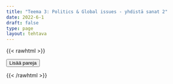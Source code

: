 ```yaml
---
title: "Teema 3: Politics & Global issues - yhdistä sanat 2"
date: 2022-6-1
draft: false
type: page
layout: tehtava
---
```

{{< rawhtml >}}
<link rel="stylesheet" type="text/css" href="/css/yhdistely.css"/>
<div id="nappulat">
<button id="lisaa">
Lisää pareja
</button>
</div>
<div id="kaikki"></div>
<div id="tehtava" class="grid grid-cols-2">
 <div><ul id="terms"> </ul></div>
 <div><ul id="defs"> </ul></div>

</div>


<script> 
 
 //Execute a JavaScript immediately after a page has been loaded
window.onload = function() {

  //Data for terms and definitions. This can be stored in a separate .js file, in a JSON file or here in the main file
   var data = {
    terms: [{
}, { index: 0, text: 'laki, asetus'
}, { index: 1, text: 'hallinto'
}, { index: 2, text: 'lakiehdotus'
}, { index: 3, text: 'ehdokas'
}, { index: 4, text: 'väestönlaskenta'
}, { index: 5, text: 'kokoomus-, koalitiohallitus'
}, { index: 6, text: 'perustuslaki'
}, { index: 7, text: 'demokratia'
}, { index: 8, text: 'hajottaa'
}, { index: 9, text: 'sisäpolitiikka'
}, { index: 10, text: 'vaalikampanja'
}, { index: 11, text: 'ulkopolitiikka'
}, { index: 12, text: 'eduskuntavaalit'
}, { index: 13, text: 'hallitus'
}, { index: 14, text: 'valtion päämies'
}, { index: 15, text: 'oikeuslaitos'
}, { index: 16, text: 'lainsäädäntö'
}, { index: 17, text: 'enemmistö'
}, { index: 18, text: 'kansanedustaja'
}, { index: 19, text: 'eurokansanedustaja'
}, { index: 20, text: 'vähemmistö'
}, { index: 21, text: 'monarkia'
}, { index: 22, text: 'kunnallisvaalit'
}, { index: 23, text: 'kunta'
}, { index: 24, text: 'oppositio'
}, { index: 25, text: 'eduskunta, parlamentti'
}, { index: 26, text: 'puolue'
}, { index: 27, text: 'kansanäänestys'
}, { index: 28, text: 'tasavalta'
}, { index: 29, text: 'olla ehdolla'
}, { index: 30, text: 'virkakausi'
}, { index: 31, text: 'Euroopan Unioni'
}, { index: 32, text: 'vasemmisto'
}, { index: 33, text: 'oikeisto'
}, { index: 34, text: 'äänioikeus'
}, { index: 35, text: 'varapresidentti'
}, { index: 36, text: 'äänestää'
}, { index: 37, text: 'avustustyöntekijä'
}, { index: 38, text: 'syrjäytyminen'
}, { index: 39, text: 'turvapaikka'
}, { index: 40, text: 'turvapaikanhakija'
}, { index: 41, text: 'mustat, alkuperäiskansat ja muut ei-valkoiseksi rodullistetut henkilöt'
}, { index: 42, text: 'hyväntekeväisyys(järjestö)'
}, { index: 43, text: 'maastakarkotus'
}, { index: 44, text: 'kehittyvä maa'
}, { index: 45, text: 'syrjintä'
}, { index: 46, text: 'toisinajattelija'
}, { index: 47, text: 'muuttaa maasta'
}, { index: 48, text: 'ulkomailla asuva'
}, { index: 49, text: 'reilu kauppa'
}, { index: 50, text: 'nälänhätä'
}, { index: 51, text: 'myöntää'
}, { index: 52, text: 'hätäapu'
}, { index: 53, text: 'luku- ja kirjoitustaidoton'
}, { index: 54, text: 'maahanmuuttaja'
}, { index: 55, text: 'maahanmuutto'
}, { index: 56, text: 'kotoperäinen, alkuperäinen'
}, { index: 57, text: 'lapsikuolleisuus'
}, { index: 58, text: 'sulautuminen'
}, { index: 59, text: 'oikeudenmukaisuus, oikeus'
}, { index: 60, text: 'odotettu elinikä'
}, { index: 61, text: 'luku- ja kirjoitustaito'
}, { index: 62, text: 'elinolosuhteet'
}, { index: 63, text: 'vähävarainen maa'
}, { index: 64, text: 'aliravitsemus, huono ravinto'
}, { index: 65, text: 'rahallinen apu'
}, { index: 66, text: 'monikulttuurinen'
}, { index: 67, text: 'kansalaisjärjestö'
}, { index: 68, text: 'rauhanturvaaja'
}, { index: 69, text: 'rotuerottelu'
}, { index: 70, text: 'rasismi, rotuviha'
}, { index: 71, text: 'vastaanottokeskus'
}, { index: 72, text: 'pakolainen'
}, { index: 73, text: 'avustustyöntekijä'
}, { index: 74, text: 'oleskelulupa'
}, { index: 75, text: 'slummi'
}, { index: 76, text: 'nälänhätä'
}, { index: 77, text: 'suvaitsevaisuus'
}, { index: 78, text: 'työlupa'
},
    ],
    definitions: [{
     index: 0, text: 'act'
}, { index: 1, text: 'administration'
}, { index: 2, text: 'bill'
}, { index: 3, text: 'candidate'
}, { index: 4, text: 'census'
}, { index: 5, text: 'coalition government'
}, { index: 6, text: 'constitution'
}, { index: 7, text: 'democracy'
}, { index: 8, text: 'dissolve'
}, { index: 9, text: 'domestic policy'
}, { index: 10, text: 'election campaign'
}, { index: 11, text: 'foreign policy'
}, { index: 12, text: 'general elections'
}, { index: 13, text: 'government'
}, { index: 14, text: 'head of state'
}, { index: 15, text: 'judiciary, judicial system'
}, { index: 16, text: 'legislation'
}, { index: 17, text: 'majority'
}, { index: 18, text: 'Member of Parliament (MP) / representative'
}, { index: 19, text: 'Member of the European Parliament (MEP)'
}, { index: 20, text: 'minority'
}, { index: 21, text: 'monarchy'
}, { index: 22, text: 'municipal elections'
}, { index: 23, text: 'municipality'
}, { index: 24, text: 'opposition'
}, { index: 25, text: 'parliament'
}, { index: 26, text: 'party'
}, { index: 27, text: 'referendum'
}, { index: 28, text: 'republic'
}, { index: 29, text: 'stand for (BrE), run for (AmE)'
}, { index: 30, text: 'term (of office)'
}, { index: 31, text: 'the European Union'
}, { index: 32, text: 'the Left, the left wing'
}, { index: 33, text: 'the Right, the right wing'
}, { index: 34, text: 'universal suffrage, right to vote'
}, { index: 35, text: 'vice-president'
}, { index: 36, text: 'vote'
}, { index: 37, text: 'aid worker, relief worker'
}, { index: 38, text: 'alienation'
}, { index: 39, text: 'asylum'
}, { index: 40, text: 'asylum seeker'
}, { index: 41, text: 'BIPOC (black, indigenous and people of color)'
}, { index: 42, text: 'charity'
}, { index: 43, text: 'deportation'
}, { index: 44, text: 'developing country'
}, { index: 45, text: 'discrimination'
}, { index: 46, text: 'dissident'
}, { index: 47, text: 'emigrate'
}, { index: 48, text: 'expat'
}, { index: 49, text: 'fair trade'
}, { index: 50, text: 'famine'
}, { index: 51, text: 'grant'
}, { index: 52, text: 'humanitarian aid / relief aid'
}, { index: 53, text: 'illiterate'
}, { index: 54, text: 'immigrant'
}, { index: 55, text: 'immigration'
}, { index: 56, text: 'indigenous'
}, { index: 57, text: 'infant mortality'
}, { index: 58, text: 'integration'
}, { index: 59, text: 'justice'
}, { index: 60, text: 'life expectancy'
}, { index: 61, text: 'literacy'
}, { index: 62, text: 'living conditions'
}, { index: 63, text: 'low-income country'
}, { index: 64, text: 'malnourishment'
}, { index: 65, text: 'monetary aid'
}, { index: 66, text: 'multicultural'
}, { index: 67, text: 'NGO, non-governmental organisation'
}, { index: 68, text: 'peacekeeper'
}, { index: 69, text: 'racial segregation'
}, { index: 70, text: 'racism'
}, { index: 71, text: 'reception centre'
}, { index: 72, text: 'refugee'
}, { index: 73, text: 'relief worker'
}, { index: 74, text: 'residence permit'
}, { index: 75, text: 'slum / urban ghetto'
}, { index: 76, text: 'starvation'
}, { index: 77, text: 'tolerance'
}, { index: 78, text: 'work permit'
      },

    ],
    //this creates matches for indexes. This is a sort of an Answer Sheet
    pairs: {
      0: 0,
      1: 1,
      2: 2,
      3: 3,
      4: 4,
      5: 5,
      6: 6,
      7: 7,
      8: 8,
      9: 9,
      10: 10,
      11: 11,
      12: 12,
      13: 13,
      14: 14,
      15: 15,
      16: 16,
      17: 17,
      18: 18,
      19: 19,
      20: 20,
      21: 21,
      22: 22,
      23: 23,
      24: 24,
      25: 25,
      26: 26,
      27: 27,
      28: 28,
      29: 29,
      30: 30,
      31: 31,
      32: 32,
      33: 33,
      34: 34,
      35: 35,
      36: 36,
      37: 37,
      38: 38,
      39: 39,
      40: 40,
      41: 41,
      42: 42,
      43: 43,
      44: 44,
      45: 45,
      46: 46,
      47: 47,
      48: 48,
      49: 49,
      50: 50,
      51: 51,
      52: 52,
      53: 53,
      54: 54,
      55: 55,
      56: 56,
      57: 57,
      58: 58,
      59: 59,
      60: 60,
      61: 61,
      62: 62,
      63: 63,
      64: 64,
      65: 65,
      66: 66,
      67: 67,
      68: 68,
      69: 69,
      70: 70,
      71: 71,
      72: 72,
      73: 73,
      74: 74,
      75: 75,
      76: 76,
      77: 77,
      78: 78,
    }
  };
    
for (var a=[],i=0;i<79;++i) a[i]=i;

function shufflee(array) {
  var tmp, current, top = array.length;
  if(top) while(--top) {
    current = Math.floor(Math.random() * (top + 1));
    tmp = array[current];
    array[current] = array[top];
    array[top] = tmp;
  }
  return array;
}

a = shufflee(a);
  

  var selectedTerm = null, //to make sure none is selected onload
    selectedDef = null,
    termsContainer = document.querySelector("#terms"), //list of terms
    defsContainer = document.querySelector("#defs"); //list of definitions

  //This function takes two arguments, that is one term and one def to compare if they match. It returns True or False after compairing values of the "pairs" object property.     
  function isMatch(termIndex, defIndex) {
    return data.pairs[termIndex] === defIndex;
  }

  //This function adds HTML elements and content to the specified container (UL).
  function createListHTML(list, container) {
    container.innerHTML = ""; //first, clean up any existing LI elements
    for (var i = 0; i < 79; i++) {
      container.innerHTML = container.innerHTML + "<li data-index='" + list[i]["index"] + "'>" + "<span>" + list[i]["text"] + "</span>" + "</li>";

    }
  }

function addCSS(css){
  var elem=document.createElement('style');
  if(elem.styleSheet && !elem.sheet)elem.styleSheet.cssText=css;
  else elem.appendChild(document.createTextNode(css));
  document.getElementsByTagName('head')[0].appendChild(elem); 
}

  createListHTML(data.terms, termsContainer);
  createListHTML(data.definitions, defsContainer);

  //listen for a "click" event on a list of Terms and store the clicked object in the target object
  termsContainer.addEventListener("click", function(e) {
    var target = e.target.parentNode;
    if (target.className === "score")
      return;
    var termIndex = Number(target.getAttribute("data-index"));
    //the condition is that only one LI can be selected
    if (selectedTerm !== null && selectedTerm !== termIndex) {
      termsContainer.querySelector("li[data-index='" + selectedTerm + "']").removeAttribute("data-selected");
    }

    //deletion of the decoration
    if (target.hasAttribute("data-selected")) {
      target.removeAttribute("data-selected");
      selectedTerm = null;
    }
    //selecting on click	
    else {
      target.setAttribute("data-selected", true);
      selectedTerm = termIndex;
    }

    if (selectedTerm !== null && selectedDef !== null) {
      var term = document.querySelector("#terms [data-index='" + selectedTerm + "']");
      var def = document.querySelector("#defs [data-index='" + selectedDef + "']");
      if (isMatch(selectedTerm, selectedDef)) {
				term.className = "score";
        def.className = "score";
  			numero++;
   			term.style.order = (numero);
   			def.style.order = (numero);
            }
      selectedTerm = null;
      selectedDef = null;
      term.removeAttribute("data-selected");
      def.removeAttribute("data-selected");
			    }
  })

  defsContainer.addEventListener("click", function(e) {
    var target = e.target.parentNode;
    if (target.className === "score")
      return;
    var defIndex = Number(target.getAttribute("data-index"));
    var defText = Number(target.getAttribute("data-index"))

    if (selectedDef !== null && selectedDef !== defIndex) {
      defsContainer.querySelector("li[data-index='" + selectedDef + "']").removeAttribute("data-selected");
    }

    if (target.hasAttribute("data-selected"))
      target.removeAttribute("data-selected");
    else
      target.setAttribute("data-selected", true);
    selectedDef = Number(target.getAttribute("data-index"));
    if (selectedTerm !== null && selectedDef !== null) {
      //var term = document.querySelector("#terms [data-index='"+selectedTerm+"']");
      var term = termsContainer.querySelector("[data-index='" + selectedTerm + "']");
      //var def = document.querySelector("#defs [data-index='"+selectedDef+"']");
      var def = defsContainer.querySelector("[data-index='" + selectedDef + "']");
      if (isMatch(selectedTerm, selectedDef)) {
				term.className = "score";
        def.className = "score";
  			numero++;
   			term.style.order = (numero);
   			def.style.order = (numero);
       }
      
      selectedTerm = null; //poista napautusten valinta
      selectedDef = null; //poista napautusten valinta
      term.removeAttribute("data-selected");
      def.removeAttribute("data-selected");
    }
  })

  function shuffle() {
    randomSort(data.terms)
    randomSort(data.definitions)
    createListHTML(data.terms, termsContainer)
    createListHTML(data.definitions, defsContainer)
    addCSS("div#tehtava li[data-index]{display: none;}")
    addCSS("div#tehtava li[data-index='" + a[0] + "']{display: flex;}")
		addCSS("div#tehtava li[data-index='" + a[1] + "']{display: flex;}")
    addCSS("div#tehtava li[data-index='" + a[2] + "']{display: flex;}")
    addCSS("div#tehtava li[data-index='" + a[3] + "']{display: flex;}")
    addCSS("div#tehtava li[data-index='" + a[4] + "']{display: flex;}")
    addCSS("div#tehtava li[data-index='" + a[5] + "']{display: flex;}")
  }
  
  
  
  function randomSort(array) {
    var currentIndex = array.length,
      temporaryValue, randomIndex;

    // While there remain elements to shuffle...

    while (currentIndex !== 0) {

      // Pick a remaining element...
      randomIndex = Math.floor(Math.random() * currentIndex);
      currentIndex -= 1;

      // And swap it with the current element. SWAP
      temporaryValue = array[currentIndex];
      array[currentIndex] = array[randomIndex];
      array[randomIndex] = temporaryValue;
    }

    return array;
  }

  shuffle(); 
  
document.getElementById("lisaa").addEventListener("click", function() {
        h++;
        addCSS("div#tehtava li[data-index='" + a[h] + "']{display: flex;}")
				h++;
        addCSS("div#tehtava li[data-index='" + a[h] + "']{display: flex;}")
				h++;
        addCSS("div#tehtava li[data-index='" + a[h] + "']{display: flex;}")
				h++;
        addCSS("div#tehtava li[data-index='" + a[h] + "']{display: flex;}")
				h++;
        addCSS("div#tehtava li[data-index='" + a[h] + "']{display: flex;}")
				h++;
        addCSS("div#tehtava li[data-index='" + a[h] + "']{display: flex;}")
if(h>85){$("#kaikki").html("Kaikki lisätty jo!"); }      })
  }

var numero = 0;
var h = 6;
</script>
{{< /rawhtml >}}